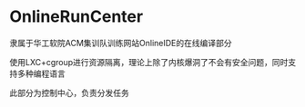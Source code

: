 # OnlineRunCenter

隶属于华工软院ACM集训队训练网站OnlineIDE的在线编译部分

使用LXC+cgroup进行资源隔离，理论上除了内核爆洞了不会有安全问题，同时支持多种编程语言

此部分为控制中心，负责分发任务
